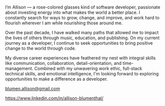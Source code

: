 I’m Allison — a rose-colored glasses kind of software developer, passionate about investing energy into what makes the world a better place. I constantly search for ways to grow, change, and improve, and work hard to flourish wherever I am while nourishing those around me.

Over the past decade, I have walked many paths that allowed me to impact the lives of others through music, education, and publishing. On my current journey as a developer, I continue to seek opportunities to bring positive change to the world through code. 

My diverse career experiences have feathered my nest with integral skills like communication, collaboration, detail-orientation, and time-management. Combined with my unwavering work ethic, full-stack technical skills, and emotional intelligence, I'm looking forward to exploring opportunities to make a difference as a developer.

blumen.allison@gmail.com

https://www.linkedin.com/in/allison-blumenthal/

<!---
allison-blumenthal/allison-blumenthal is a ✨ special ✨ repository because its `README.md` (this file) appears on your GitHub profile.
You can click the Preview link to take a look at your changes.
--->
